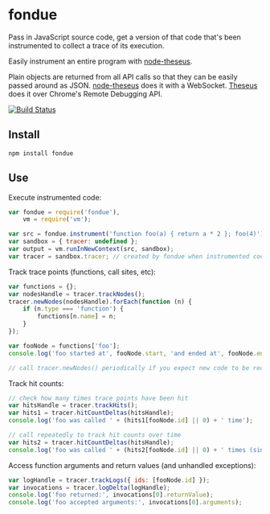 fondue
======

Pass in JavaScript source code, get a version of that code that's been instrumented to collect a trace of its execution.

Easily instrument an entire program with [node-theseus](https://github.com/adobe-research/node-theseus).

Plain objects are returned from all API calls so that they can be easily passed around as JSON. [node-theseus](https://github.com/adobe-research/node-theseus) does it with a WebSocket. [Theseus](https://github.com/adobe-research/theseus) does it over Chrome's Remote Debugging API.

[![Build Status](https://travis-ci.org/adobe-research/fondue.png)](https://travis-ci.org/adobe-research/fondue)

Install
-------

    npm install fondue

Use
---

Execute instrumented code:

````javascript
var fondue = require('fondue'),
    vm = require('vm');

var src = fondue.instrument('function foo(a) { return a * 2 }; foo(4)');
var sandbox = { tracer: undefined };
var output = vm.runInNewContext(src, sandbox);
var tracer = sandbox.tracer; // created by fondue when instrumented code is run
````

Track trace points (functions, call sites, etc):

````javascript
var functions = {};
var nodesHandle = tracer.trackNodes();
tracer.newNodes(nodesHandle).forEach(function (n) {
	if (n.type === 'function') {
		functions[n.name] = n;
	}
});

var fooNode = functions['foo'];
console.log('foo started at', fooNode.start, 'and ended at', fooNode.end);

// call tracer.newNodes() periodically if you expect new code to be required over time
````

Track hit counts:

````javascript
// check how many times trace points have been hit
var hitsHandle = tracer.trackHits();
var hits1 = tracer.hitCountDeltas(hitsHandle);
console.log('foo was called ' + (hits1[fooNode.id] || 0) + ' time');

// call repeatedly to track hit counts over time
var hits2 = tracer.hitCountDeltas(hitsHandle);
console.log('foo was called ' + (hits2[fooNode.id] || 0) + ' times (since last check)');
````

Access function arguments and return values (and unhandled exceptions):

````javascript
var logHandle = tracer.trackLogs({ ids: [fooNode.id] });
var invocations = tracer.logDelta(logHandle);
console.log('foo returned:', invocations[0].returnValue);
console.log('foo accepted arguments:', invocations[0].arguments);
````
